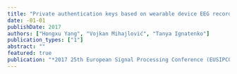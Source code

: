```yaml
---
title: "Private authentication keys based on wearable device EEG recordings"
date: -01-01
publishDate: 2017
authors: ["Hongxu Yang", "Vojkan Mihajlović", "Tanya Ignatenko"]
publication_types: ["1"]
abstract: ""
featured: true
publication: "*2017 25th European Signal Processing Conference (EUSIPCO)*"
---
```



